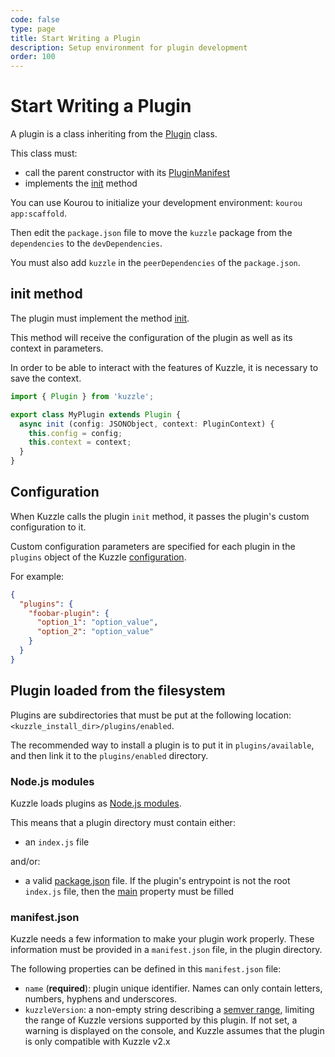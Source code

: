 ```yaml
---
code: false
type: page
title: Start Writing a Plugin
description: Setup environment for plugin development
order: 100
---
```


# Start Writing a Plugin

A plugin is a class inheriting from the [Plugin](/core/2/framework/abstract-classes/plugin) class.

This class must:
 - call the parent constructor with its [PluginManifest](/core/2/framework/types/plugin-manifest)
 - implements the [init](/core/2/framework/abstract-classes/plugin/init) method

You can use Kourou to initialize your development environment: `kourou app:scaffold`.

Then edit the `package.json` file to move the `kuzzle` package from the `dependencies` to the `devDependencies`.

You must also add `kuzzle` in the `peerDependencies` of the `package.json`.

## init method

The plugin must implement the method [init](/core/2/framework/abstract-classes/plugin/init).

This method will receive the configuration of the plugin as well as its context in parameters.

In order to be able to interact with the features of Kuzzle, it is necessary to save the context.

```ts
import { Plugin } from 'kuzzle';

export class MyPlugin extends Plugin {
  async init (config: JSONObject, context: PluginContext) {
    this.config = config;
    this.context = context;
  }
}
```

## Configuration

When Kuzzle calls the plugin `init` method, it passes the plugin's custom configuration to it.

Custom configuration parameters are specified for each plugin in the `plugins` object of the Kuzzle [configuration](/core/2/guides/advanced/8-configuration).

For example:

```json
{
  "plugins": {
    "foobar-plugin": {
      "option_1": "option_value",
      "option_2": "option_value"
    }
  }
}
```

## Plugin loaded from the filesystem

<DeprecatedBadge version="change-me">

Plugins are subdirectories that must be put at the following location: `<kuzzle_install_dir>/plugins/enabled`.

The recommended way to install a plugin is to put it in `plugins/available`, and then link it to the `plugins/enabled` directory.

### Node.js modules

Kuzzle loads plugins as [Node.js modules](https://nodejs.org/dist/latest-v8.x/docs/api/modules.html).

This means that a plugin directory must contain either:

- an `index.js` file

and/or:

- a valid [package.json](https://docs.npmjs.com/files/package.json) file. If the plugin's entrypoint is not the root `index.js` file, then the [main](https://docs.npmjs.com/files/package.json#main) property must be filled

### manifest.json

Kuzzle needs a few information to make your plugin work properly. These information must be provided in a `manifest.json` file, in the plugin directory.

The following properties can be defined in this `manifest.json` file:

- `name` (**required**): plugin unique identifier. Names can only contain letters, numbers, hyphens and underscores.
- `kuzzleVersion`: a non-empty string describing a [semver range](https://www.npmjs.com/package/semver#ranges), limiting the range of Kuzzle versions supported by this plugin. If not set, a warning is displayed on the console, and Kuzzle assumes that the plugin is only compatible with Kuzzle v2.x

</DeprecatedBadge>
